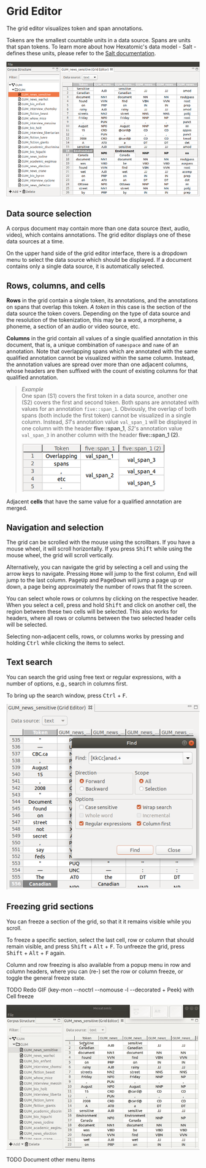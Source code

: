 # Grid Editor

The grid editor visualizes token and span annotations.

Tokens are the smallest countable units in a data source.
Spans are units that span tokens.
To learn more about how Hexatomic's data model - Salt - defines these units, please refer to the [Salt documentation](https://corpus-tools.org/salt/#documentation).

![Screenshot of the grid editor](grid-viewer.png)

## Data source selection

A corpus document may contain more than one data source (text, audio, video), which contains annotations.
The grid editor displays one of these data sources at a time.

On the upper hand side of the grid editor interface, there is a dropdown menu to select the data source which should be displayed.
If a document contains only a single data source, it is automatically selected.

## Rows, columns, and cells

**Rows** in the grid contain a single token, its annotations, and the annotations on spans that overlap this token. *A token* in this case is the section of the data source the token covers. Depending on the type of data source and the resolution of the tokenization, this may be a word, a morpheme, a phoneme, a section of an audio or video source, etc.

**Columns** in the grid contain all values of a single qualified annotation in this document, that is, a unique combination of `namespace` and `name` of an annotation.
Note that overlapping spans which are annotated with the same qualified annotation cannot be visualized within the same column.
Instead, the annotation values are spread over more than one adjacent columns, whose headers are then suffixed with the count of existing columns for that qualified annotation.

> *Example*  
> One span (S1) covers the first token in a data source, another one (S2) covers the first and second token.
> Both spans are annotated with values for an annotation `five::span_1`.
> Obviously, the overlap of both spans (both include the first token) cannot be visualized in a single column.
> Instead, *S1*'s annotation value `val_span_1` will be displayed in one column with the header **five::span_1**, *S2*'s annotation value `val_span_3` in another column with the header **five::span_1 (2)**.  
>
> ![Screenshot of an annotation grid showing overlapping spans](overlap.png)

Adjacent **cells** that have the same value for a qualified annotation are merged.

## Navigation and selection

The grid can be scrolled with the mouse using the scrollbars.
If you have a mouse wheel, it will scroll horizontally.
If you press <kbd>Shift</kbd> while using the mouse wheel, the grid will scroll vertically.

Alternatively, you can navigate the grid by selecting a cell and using the arrow keys to navigate.
Pressing <kbd>Home</kbd> will jump to the first column, <kbd>End</kbd> will jump to the last column.
<kbd>PageUp</kbd> and <kbd>PageDown</kbd> will jump a page up or down, a page being approximately the number of rows that fit the screen.

You can select whole rows or columns by clicking on the respective header.
When you select a cell, press and hold <kbd>Shift</kbd> and click on another cell, the region between these two cells will be selected.
This also works for headers, where all rows or columns between the two selected header cells will be selected.

Selecting non-adjacent cells, rows, or columns works by pressing and holding <kbd>Ctrl</kbd> while clicking the items to select.

## Text search

You can search the grid using free text or regular expressions, with a number of options, e.g., search in columns first.

To bring up the search window, press <kbd>Ctrl</kbd> + <kbd>F</kbd>.

![Screenshot of the search window showing examples](search.png)

## Freezing grid sections

You can freeze a section of the grid, so that it it remains visible while you scroll.

To freeze a specific section, select the last cell, row or column that should remain visible, and press <kbd>Shift</kbd> + <kbd>Alt</kbd> + <kbd>F</kbd>.
To unfreeze the grid, press <kbd>Shift</kbd> + <kbd>Alt</kbd> + <kbd>F</kbd> again.

Column and row freezing is also available from a popup menu in row and column headers, where you can (re-) set the row or column freeze, or toggle the general freeze state.

TODO Redo GIF (key-mon --noctrl --nomouse -l --decorated + Peek) with Cell freeze

![Animated GIF showing the freeze operation using the shortcut Shift + Alt + F](freeze.gif)

TODO Document other menu items